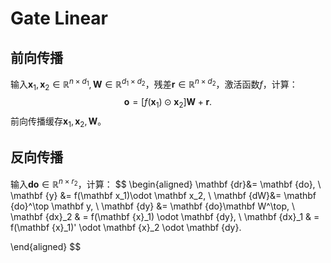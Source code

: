 # Gate Linear

## 前向传播

输入$\mathbf x_1,\mathbf x_2 \in \mathbb R^{n\times d_1}, \mathbf W\in \mathbb R^{d_1\times d_2}$，残差$\mathbf r\in \mathbb R^{n\times d_2}$，激活函数$f$，计算：
$$
\mathbf o = [f(\mathbf x_1)\odot \mathbf x_2] \mathbf W + \mathbf r.
$$
前向传播缓存$\mathbf x_1, \mathbf x_2, \mathbf W$。



## 反向传播

输入$\mathbf {do}\in \mathbb R^{n\times r_2}$，计算：
$$
\begin{aligned}
\mathbf {dr}&= \mathbf {do}, \\
\mathbf {y} &= f(\mathbf x_1)\odot \mathbf x_2, \\
\mathbf {dW}&= \mathbf {do}^\top \mathbf y, \\
\mathbf {dy} &= \mathbf {do}\mathbf W^\top, \\
\mathbf {dx}_2 & = f(\mathbf {x}_1)  \odot \mathbf {dy}, \\
\mathbf {dx}_1 & = f(\mathbf {x}_1)'  \odot \mathbf {x}_2  \odot \mathbf {dy}.

\end{aligned}
$$

